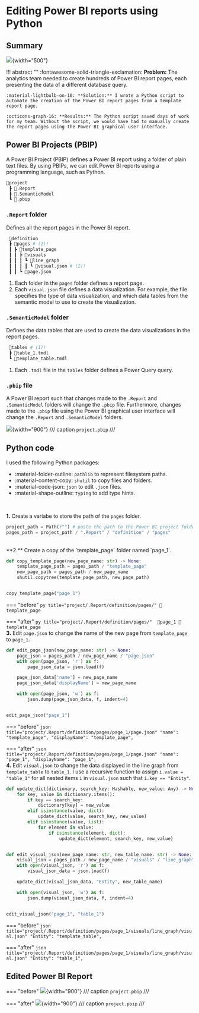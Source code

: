 # Editing Power BI reports using Python

## Summary

![](images/project_2_diagram.png){width="500"}

!!! abstract ""
    :fontawesome-solid-triangle-exclamation: **Problem:** The analytics team needed to create hundreds of Power BI report pages, each presenting the data of a different database query. 

    :material-lightbulb-on-10: **Solution:** I wrote a Python script to automate the creation of the Power BI report pages from a template report page. 

    :octicons-graph-16: **Results:** The Python script saved days of work for my team. Without the script, we would have had to manually create the report pages using the Power BI graphical user interface. 


## Power BI Projects (PBIP)
A Power BI Project (PBIP) defines a Power BI report using a folder of plain text files. By using PBIPs, we can edit Power BI reports using a programming language, such as Python.     

```py
📂project
 ┣ 📂.Report
 ┣ 📂.SemanticModel
 ┗ 📜.pbip
```

### `.Report` folder  
Defines all the report pages in the Power BI report.  

```py title="project/.Report/"
 📂definition
 ┣ 📂pages # (1)!
 ┃ ┣ 📂template_page
 ┃ ┃ ┣ 📂visuals
 ┃ ┃ ┃ ┗ 📂line_graph
 ┃ ┃ ┃ ┃ ┗ 📜visual.json # (2)!
 ┃ ┃ ┗ 📜page.json
```

1. Each folder in the `pages` folder defines a report page. 
2. Each `visual.json` file defines a data visualization. For example, the file specifies the type of data visualization, and which data tables from the semantic model to use to create the visualization. 

### `.SemanticModel` folder
Defines the data tables that are used to create the data visualizations in the report pages. 

```py title="project/.SemanticModel/"
 📂tables # (1)!
 ┣ 📜table_1.tmdl
 ┗ 📜template_table.tmdl
```

1. Each `.tmdl` file in the `tables` folder defines a Power Query query.

### `.pbip` file
A Power BI report such that changes made to the `.Report` and `.SemanticModel` folders will change the `.pbip` file. Furthermore, changes made to the `.pbip` file using the Power BI graphical user interface will change the `.Report` and `.SemanticModel` folders. 

![](images/pbip_before.png){width="900"}
/// caption
`project.pbip`
///

## Python code  

I used the following Python packages: 

- :material-folder-outline: `pathlib` to represent filesystem paths. 
- :material-content-copy: `shutil` to copy files and folders.
- :material-code-json: `json` to edit `.json` files. 
- :material-shape-outline: `typing` to add type hints.    
<br>

**1.** Create a variabe to store the path of the `pages` folder.  

``` py title="add_pages_to_report.py"
project_path = Path(r"") # paste the path to the Power BI project folder 
pages_path = project_path / ".Report" / "definition" / "pages"
```
<br>
**2.** Create a copy of the `template_page` folder named `page_1`. 

``` py title="add_pages_to_report.py"
def copy_template_page(new_page_name: str) -> None:
    template_page_path = pages_path / "template_page"
    new_page_path = pages_path / new_page_name
    shutil.copytree(template_page_path, new_page_path)


copy_template_page("page_1")
```

=== "before"
    ``` py title="project/.Report/definition/pages/"
    📂template_page
    ```

=== "after"
    ``` py title="project/.Report/definition/pages/" 
    📂page_1
    📂template_page
    ```
<br>
**3.** Edit `page.json` to change the name of the new page from `template_page` to `page_1`.  

``` py title="add_pages_to_report.py"
def edit_page_json(new_page_name: str) -> None:
    page_json = pages_path / new_page_name / "page.json"
    with open(page_json, 'r') as f:
        page_json_data = json.load(f)

    page_json_data['name'] = new_page_name
    page_json_data['displayName'] = new_page_name

    with open(page_json, 'w') as f:
        json.dump(page_json_data, f, indent=4)


edit_page_json("page_1")
```  

=== "before"
    ``` json title="project/.Report/definition/pages/page_1/page.json"
    "name": "template_page",
    "displayName": "template_page",
    ```

=== "after"
    ``` json title="project/.Report/definition/pages/page_1/page.json"
    "name": "page_1",
    "displayName": "page_1",
    ```
<br>
**4.** 	Edit `visual.json` to change the data displayed in the line graph from `template_table` to 
`table_1`. I use a recursive function to assign `i.value = "table_1"` for all nested items `i` in `visual.json` such that  `i.key == "Entity"`.

``` py title="add_pages_to_report.py"
def update_dict(dictionary, search_key: Hashable, new_value: Any) -> None:
    for key, value in dictionary.items():
        if key == search_key:
            dictionary[key] = new_value
        elif isinstance(value, dict):
            update_dict(value, search_key, new_value)
        elif isinstance(value, list):
            for element in value:
                if isinstance(element, dict):
                    update_dict(element, search_key, new_value)


def edit_visual_json(new_page_name: str, new_table_name: str) -> None:
    visual_json = pages_path / new_page_name / "visuals" / "line_graph" / "visual.json"
    with open(visual_json, 'r') as f:
        visual_json_data = json.load(f)

    update_dict(visual_json_data, "Entity", new_table_name)

    with open(visual_json, 'w') as f:
        json.dump(visual_json_data, f, indent=4)


edit_visual_json("page_1", "table_1")
```

=== "before"
    ``` json title="project/.Report/definition/pages/page_1/visuals/line_graph/visual.json"
    "Entity": "template_table",
    ```

=== "after"
    ``` json title="project/.Report/definition/pages/page_1/visuals/line_graph/visual.json"
    "Entity": "table_1",
    ```   

## Edited Power BI Report

=== "before"
    ![](images/pbip_before.png){width="900"}
    /// caption
    `project.pbip`
    ///

=== "after"
    ![](images/pbip_after.png){width="900"}
    /// caption
    `project.pbip`
    ///
